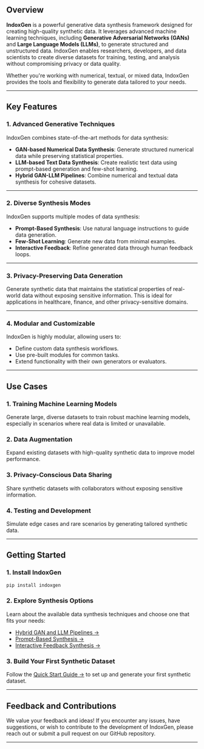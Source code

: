 ## Overview

**IndoxGen** is a powerful generative data synthesis framework designed for creating high-quality synthetic data. It leverages advanced machine learning techniques, including **Generative Adversarial Networks (GANs)** and **Large Language Models (LLMs)**, to generate structured and unstructured data. IndoxGen enables researchers, developers, and data scientists to create diverse datasets for training, testing, and analysis without compromising privacy or data quality.

Whether you're working with numerical, textual, or mixed data, IndoxGen provides the tools and flexibility to generate data tailored to your needs.

---

## Key Features

### 1. Advanced Generative Techniques
IndoxGen combines state-of-the-art methods for data synthesis:
- **GAN-based Numerical Data Synthesis**: Generate structured numerical data while preserving statistical properties.
- **LLM-based Text Data Synthesis**: Create realistic text data using prompt-based generation and few-shot learning.
- **Hybrid GAN-LLM Pipelines**: Combine numerical and textual data synthesis for cohesive datasets.

---

### 2. Diverse Synthesis Modes
IndoxGen supports multiple modes of data synthesis:
- **Prompt-Based Synthesis**: Use natural language instructions to guide data generation.
- **Few-Shot Learning**: Generate new data from minimal examples.
- **Interactive Feedback**: Refine generated data through human feedback loops.

---

### 3. Privacy-Preserving Data Generation
Generate synthetic data that maintains the statistical properties of real-world data without exposing sensitive information. This is ideal for applications in healthcare, finance, and other privacy-sensitive domains.

---

### 4. Modular and Customizable
IndoxGen is highly modular, allowing users to:
- Define custom data synthesis workflows.
- Use pre-built modules for common tasks.
- Extend functionality with their own generators or evaluators.

---

## Use Cases

### 1. Training Machine Learning Models
Generate large, diverse datasets to train robust machine learning models, especially in scenarios where real data is limited or unavailable.

### 2. Data Augmentation
Expand existing datasets with high-quality synthetic data to improve model performance.

### 3. Privacy-Conscious Data Sharing
Share synthetic datasets with collaborators without exposing sensitive information.

### 4. Testing and Development
Simulate edge cases and rare scenarios by generating tailored synthetic data.

---

## Getting Started

### 1. Install IndoxGen
```bash
pip install indoxgen
```

### 2. Explore Synthesis Options
Learn about the available data synthesis techniques and choose one that fits your needs:
- [Hybrid GAN and LLM Pipelines →](HybridGAN+LLM.md)
- [Prompt-Based Synthesis →](PromptBasedSynth.md)
- [Interactive Feedback Synthesis →](InteractiveFeedbackSynth.md)

### 3. Build Your First Synthetic Dataset
Follow the [Quick Start Guide →](GenerativeDataSynth.md) to set up and generate your first synthetic dataset.

---

## Feedback and Contributions

We value your feedback and ideas! If you encounter any issues, have suggestions, or wish to contribute to the development of IndoxGen, please reach out or submit a pull request on our GitHub repository.

---
